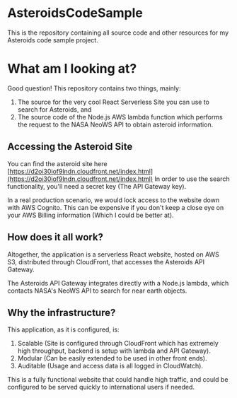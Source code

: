 # AsteroidsCodeSample
This is the repository containing all source code and other resources for my Asteroids code sample project.

# What am I looking at?
Good question! This repository contains two things, mainly:

 1. The source for the very cool React Serverless Site you can use to search for Asteroids, and
 2. The source code of the Node.js AWS lambda function which performs the request to the NASA NeoWS API to obtain asteroid information.

## Accessing the Asteroid Site
You can find the asteroid site here [https://d2oi30iof9lndn.cloudfront.net/index.html](https://d2oi30iof9lndn.cloudfront.net/index.html)
In order to use the search functionality, you'll need a secret key (The API Gateway key).

In a real production scenario, we would lock access to the website down with AWS Cognito. This can be expensive if you don't keep a close eye on your AWS Billing information (Which I could be better at).

## How does it all work?
Altogether, the application is a serverless React website, hosted on AWS S3, distributed through CloudFront, that accesses the Asteroids API Gateway.

The Asteroids API Gateway integrates directly with a Node.js lambda, which contacts NASA's NeoWS API to search for near earth objects.

## Why the infrastructure?
This application, as it is configured, is:
 1. Scalable (Site is configured through CloudFront which has extremely high throughput, backend is setup with lambda and API Gateway).
 2. Modular (Can be easily extended to be used in other front ends).
 3. Auditable (Usage and access data is all logged in CloudWatch).

This is a fully functional website that could handle high traffic, and could be configured to be served quickly to international users if needed.
